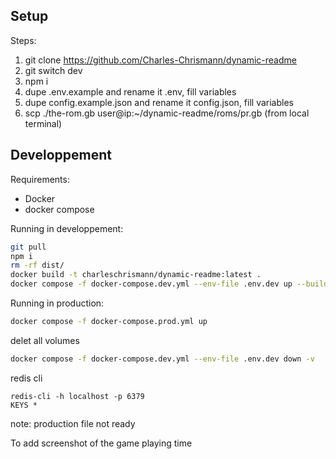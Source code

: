 ## Setup

Steps:
1. git clone https://github.com/Charles-Chrismann/dynamic-readme
2. git switch dev
3. npm i
4. dupe .env.example and rename it .env, fill variables
4. dupe config.example.json and rename it config.json, fill variables
5. scp ./the-rom.gb user@ip:~/dynamic-readme/roms/pr.gb (from local terminal)

## Developpement

Requirements:
  - Docker
  - docker compose

Running in developpement:

```sh
git pull
npm i
rm -rf dist/
docker build -t charleschrismann/dynamic-readme:latest .
docker compose -f docker-compose.dev.yml --env-file .env.dev up --build --remove-orphans
```

Running in production:

```sh
docker compose -f docker-compose.prod.yml up
```

delet all volumes

```sh
docker compose -f docker-compose.dev.yml --env-file .env.dev down -v
```

redis cli

```
redis-cli -h localhost -p 6379
KEYS *
```

note: production file not ready

To add
screenshot of the game
playing time
